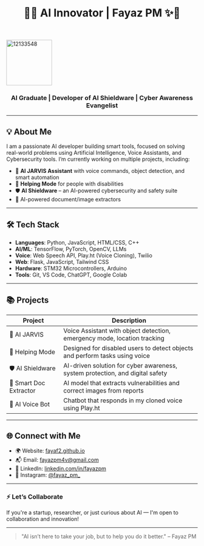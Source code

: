 <h1 align="center">🤖✨ AI Innovator | Fayaz PM ✨🤖</h1>

<p align="center">

  <br><br>
  <img src="https://i.ibb.co/99NvLymB/12133548.png" alt="12133548" width="120"/>
</p>



<h3 align="center">AI Graduate | Developer of <strong>AI Shieldware</strong> | Cyber Awareness Evangelist</h3>

---

## 💡 About Me

I am a passionate AI developer building smart tools, focused on solving real-world problems using Artificial Intelligence, Voice Assistants, and Cybersecurity tools. I’m currently working on multiple projects, including:

- 🧠 **AI JARVIS Assistant** with voice commands, object detection, and smart automation  
- 🤖 **Helping Mode** for people with disabilities  
- 🛡️ **AI Shieldware** – an AI-powered cybersecurity and safety suite  
- 📸 AI-powered document/image extractors  

---

## 🛠️ Tech Stack

- **Languages**: Python, JavaScript, HTML/CSS, C++
- **AI/ML**: TensorFlow, PyTorch, OpenCV, LLMs
- **Voice**: Web Speech API, Play.ht (Voice Cloning), Twilio
- **Web**: Flask, JavaScript, Tailwind CSS
- **Hardware**: STM32 Microcontrollers, Arduino
- **Tools**: Git, VS Code, ChatGPT, Google Colab

---

## 📚 Projects

| Project | Description |
|--------|-------------|
| 🧠 AI JARVIS | Voice Assistant with object detection, emergency mode, location tracking |
| 🤖 Helping Mode | Designed for disabled users to detect objects and perform tasks using voice |
| 🛡️ AI Shieldware | AI-driven solution for cyber awareness, system protection, and digital safety |
| 📄 Smart Doc Extractor | AI model that extracts vulnerabilities and correct images from reports |
| 🎤 AI Voice Bot | Chatbot that responds in my cloned voice using Play.ht |

---

## 🌐 Connect with Me

- 🌍 Website: [fayaf2.github.io](https://fayaf2.github.io)
- 📬 Email: fayazpm4v@gmail.com
- 💼 LinkedIn: [linkedin.com/in/fayazpm](https://linkedin.com/in/fayazpm)
- 📸 Instagram: [@fayaz_pm_](https://instagram.com/fayaz_pm_)

---

### ⚡ Let’s Collaborate
If you're a startup, researcher, or just curious about AI — I'm open to collaboration and innovation!

---

> "AI isn’t here to take your job, but to help you do it better." – Fayaz PM
